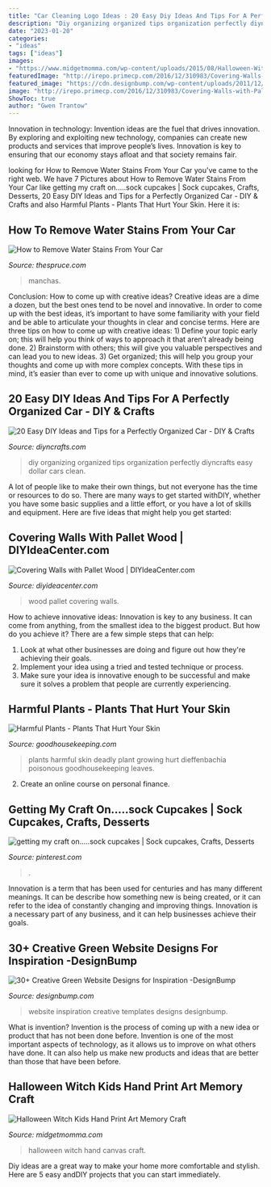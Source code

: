 ```yaml
---
title: "Car Cleaning Logo Ideas : 20 Easy Diy Ideas And Tips For A Perfectly Organized Car"
description: "Diy organizing organized tips organization perfectly diyncrafts easy dollar cars clean"
date: "2023-01-20"
categories:
- "ideas"
tags: ["ideas"]
images:
- "https://www.midgetmomma.com/wp-content/uploads/2015/08/Halloween-Witch-Kids-Hand-Print-Art-canvas-.jpg"
featuredImage: "http://irepo.primecp.com/2016/12/310983/Covering-Walls-with-Pallet-Wood_ExtraLarge700_ID-2005181.jpg?v=2005181"
featured_image: "https://cdn.designbump.com/wp-content/uploads/2011/12/website-design-green-templates-inspiration-inspire-inspiring-001.jpg"
image: "http://irepo.primecp.com/2016/12/310983/Covering-Walls-with-Pallet-Wood_ExtraLarge700_ID-2005181.jpg?v=2005181"
ShowToc: true
author: "Gwen Trantow"
---
```



Innovation in technology:
Invention ideas are the fuel that drives innovation. By exploring and exploiting new technology, companies can create new products and services that improve people’s lives. Innovation is key to ensuring that our economy stays afloat and that society remains fair.

	

		
looking for How to Remove Water Stains From Your Car you've came to the right web. We have 7 Pictures about How to Remove Water Stains From Your Car like getting my craft on.....sock cupcakes | Sock cupcakes, Crafts, Desserts, 20 Easy DIY Ideas and Tips for a Perfectly Organized Car - DIY &amp; Crafts and also Harmful Plants - Plants That Hurt Your Skin. Here it is:
		
    
## How To Remove Water Stains From Your Car

<img loading=lazy src="https://www.thespruce.com/thmb/JkvdOwwTYtq53I2JdfrOa0hnnG8=/2121x1414/filters:fill(auto,1)/WaterStainsonCarBody-a72a82f4a8a24c88bcc1a8f87cca234f.jpg" onerror="this.onerror=null;this.src='https://tse4.mm.bing.net/th?id=OIP.ju6ibRH240T8hLfCp9s64AHaE8&amp;pid=15.1';" alt="How to Remove Water Stains From Your Car">

_Source: thespruce.com_

>manchas. 

	

Conclusion: How to come up with creative ideas?
Creative ideas are a dime a dozen, but the best ones tend to be novel and innovative. In order to come up with the best ideas, it’s important to have some familiarity with your field and be able to articulate your thoughts in clear and concise terms. Here are three tips on how to come up with creative ideas: 1) Define your topic early on; this will help you think of ways to approach it that aren’t already being done. 2) Brainstorm with others; this will give you valuable perspectives and can lead you to new ideas. 3) Get organized; this will help you group your thoughts and come up with more complex concepts. With these tips in mind, it’s easier than ever to come up with unique and innovative solutions.

    
## 20 Easy DIY Ideas And Tips For A Perfectly Organized Car - DIY &amp; Crafts

<img loading=lazy src="https://cdn.diyncrafts.com/wp-content/uploads/2013/09/carorganizefb.jpg" onerror="this.onerror=null;this.src='https://tse4.mm.bing.net/th?id=OIP.A0oKdO5QjNPiuhQx3xVMlAHaFj&amp;pid=15.1';" alt="20 Easy DIY Ideas and Tips for a Perfectly Organized Car - DIY &amp; Crafts">

_Source: diyncrafts.com_

>diy organizing organized tips organization perfectly diyncrafts easy dollar cars clean. 

	

A lot of people like to make their own things, but not everyone has the time or resources to do so. There are many ways to get started withDIY, whether you have some basic supplies and a little effort, or you have a lot of skills and equipment. Here are five ideas that might help you get started: 

    
## Covering Walls With Pallet Wood | DIYIdeaCenter.com

<img loading=lazy src="http://irepo.primecp.com/2016/12/310983/Covering-Walls-with-Pallet-Wood_ExtraLarge700_ID-2005181.jpg?v=2005181" onerror="this.onerror=null;this.src='https://tse1.mm.bing.net/th?id=OIP.OjVcfQpgBqyng1MOFPuTiwHaJR&amp;pid=15.1';" alt="Covering Walls with Pallet Wood | DIYIdeaCenter.com">

_Source: diyideacenter.com_

>wood pallet covering walls. 

	

How to achieve innovative ideas:
Innovation is key to any business. It can come from anything, from the smallest idea to the biggest product. But how do you achieve it? There are a few simple steps that can help:
1. Look at what other businesses are doing and figure out how they're achieving their goals.
2. Implement your idea using a tried and tested technique or process.
3. Make sure your idea is innovative enough to be successful and make sure it solves a problem that people are currently experiencing.

    
## Harmful Plants - Plants That Hurt Your Skin

<img loading=lazy src="http://ghk.h-cdn.co/assets/15/32/1438896162-gettyimages-121791675.jpg" onerror="this.onerror=null;this.src='https://tse1.mm.bing.net/th?id=OIP.Qfykwm4lyYKGX10MH-E4tAHaLM&amp;pid=15.1';" alt="Harmful Plants - Plants That Hurt Your Skin">

_Source: goodhousekeeping.com_

>plants harmful skin deadly plant growing hurt dieffenbachia poisonous goodhousekeeping leaves. 

	

2. Create an online course on personal finance.

    
## Getting My Craft On.....sock Cupcakes | Sock Cupcakes, Crafts, Desserts

<img loading=lazy src="https://i.pinimg.com/736x/e9/bd/2a/e9bd2aa64142d06829a1563ff1222e37--sock-cupcakes.jpg" onerror="this.onerror=null;this.src='https://tse4.mm.bing.net/th?id=OIP._J6lxsCLygNQjIL72A-hzgHaLH&amp;pid=15.1';" alt="getting my craft on.....sock cupcakes | Sock cupcakes, Crafts, Desserts">

_Source: pinterest.com_

>. 

	

Innovation is a term that has been used for centuries and has many different meanings. It can be describe how something new is being created, or it can refer to the idea of constantly changing and improving things. Innovation is a necessary part of any business, and it can help businesses achieve their goals.

    
## 30+ Creative Green Website Designs For Inspiration -DesignBump

<img loading=lazy src="https://cdn.designbump.com/wp-content/uploads/2011/12/website-design-green-templates-inspiration-inspire-inspiring-001.jpg" onerror="this.onerror=null;this.src='https://tse1.mm.bing.net/th?id=OIP.7xwJQmLdAYOo49OKdG0SdgHaEC&amp;pid=15.1';" alt="30+ Creative Green Website Designs for Inspiration -DesignBump">

_Source: designbump.com_

>website inspiration creative templates designs designbump. 

	

What is invention?
Invention is the process of coming up with a new idea or product that has not been done before. Invention is one of the most important aspects of technology, as it allows us to improve on what others have done. It can also help us make new products and ideas that are better than those that have been before.

    
## Halloween Witch Kids Hand Print Art Memory Craft

<img loading=lazy src="https://www.midgetmomma.com/wp-content/uploads/2015/08/Halloween-Witch-Kids-Hand-Print-Art-canvas-.jpg" onerror="this.onerror=null;this.src='https://tse1.mm.bing.net/th?id=OIP.27UCiRMm0LZi3hekwMbUGAHaKT&amp;pid=15.1';" alt="Halloween Witch Kids Hand Print Art Memory Craft">

_Source: midgetmomma.com_

>halloween witch hand canvas craft. 

	

Diy ideas are a great way to make your home more comfortable and stylish. Here are 5 easy andDIY projects that you can start immediately.

